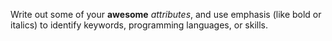 Write out some of your **awesome** _attributes_, and use emphasis (like bold or italics) to identify keywords, programming languages, or skills. 
